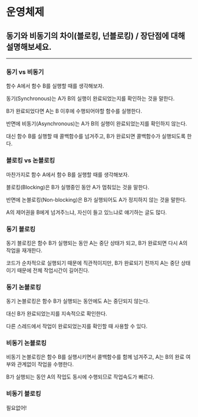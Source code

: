 # 운영체제

## 동기와 비동기의 차이(블로킹, 넌블로킹) / 장단점에 대해 설명해보세요.

---

### 동기 vs 비동기

함수 A에서 함수 B를 실행할 때를 생각해보자.

동기(Synchronous)는 A가 B의 실행이 완료되었는지를 확인하는 것을 말한다.

B가 완료되었다면 A는 B 이후에 수행되어야할 함수를 실행한다.

반면에 비동기(Asynchronous)는 A가 B의 실행이 완료되었는지를 확인하지 않는다.

대신 함수 B를 실행할 때 콜백함수를 넘겨주고, B가 완료되면 콜백함수가 실행되도록 한다.

### 블로킹 vs 논블로킹

마찬가지로 함수 A에서 함수 B를 실행할 때를 생각해보자.

블로킹(Blocking)은 B가 실행중인 동안 A가 멈춰있는 것을 말한다.

반면에 논블로킹(Non-blocking)은 B가 실행되어도 A가 정지하지 않는 것을 말한다.

A의 제어권을 B에게 넘겨주느냐, 자신이 들고 있느냐로 얘기하는 글도 많다.

### 동기 블로킹

동기 블로킹은 함수 B가 실행되는 동안 A는 중단 상태가 되고, B가 완료되면 다시 A의 작업을 재개한다.

코드가 순차적으로 실행되기 때문에 직관적이지만, B가 완료되기 전까지 A는 중단 상태이기 때문에 전체 작업시간이 길어진다.

### 동기 논블로킹

동기 논블로킹은 함수 B가 실행되는 동안에도 A는 중단되지 않는다.

대신 B가 완료되었는지를 지속적으로 확인한다.

다른 스레드에서 작업이 완료되었는지를 확인할 때 사용할 수 있다.

### 비동기 논블로킹

비동기 논블로킹은 함수 B를 실행시키면서 콜백함수를 함께 넘겨주고, A는 B의 완료 여부와 관계없이 작업을 수행한다.

B가 실행되는 동안 A의 작업도 동시에 수행되므로 작업속도가 빠르다.

### 비동기 블로킹

필요없어!
